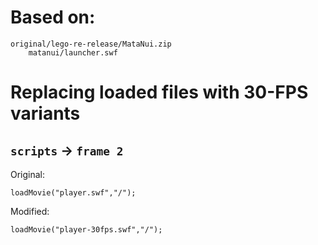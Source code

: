 # Based on:

```
original/lego-re-release/MataNui.zip
	matanui/launcher.swf
```




# Replacing loaded files with 30-FPS variants

## `scripts` -> `frame 2`

Original:

```
loadMovie("player.swf","/");
```

Modified:

```
loadMovie("player-30fps.swf","/");
```

